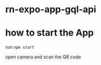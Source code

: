 # rn-expo-app-gql-api

# how to start the App
run ```npm start```

open camera and scan the QR code 
